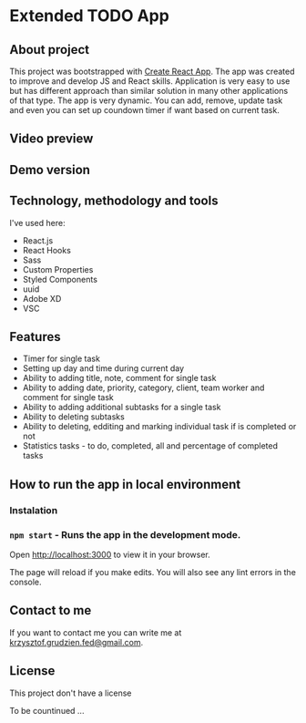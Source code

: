 # Extended TODO App

## About project

This project was bootstrapped with [Create React App](https://github.com/facebook/create-react-app). The app was created to improve and develop JS and React skills. Application is very easy to use but has different approach than similar solution in many other applications of that type. The app is very dynamic. You can add, remove, update task and even you can set up coundown timer if want based on current task.

## Video preview

## Demo version

## Technology, methodology and tools

I've used here:

- React.js
- React Hooks
- Sass
- Custom Properties
- Styled Components
- uuid
- Adobe XD
- VSC

## Features
 - Timer for single task
 - Setting up day and time during current day
 - Ability to adding title, note, comment for single task
 - Ability to adding date, priority, category, client, team worker and comment for single task
 - Ability to adding additional subtasks for a single task
 - Ability to deleting subtasks
 - Ability to deleting, edditing and marking individual task if is completed or not
 - Statistics tasks - to do, completed, all and percentage of completed tasks
## How to run the app in local environment
### Instalation
### `npm start` - Runs the app in the development mode.

Open [http://localhost:3000](http://localhost:3000) to view it in your browser.

The page will reload if you make edits.
You will also see any lint errors in the console.
## Contact to me

If you want to contact me you can write me at krzysztof.grudzien.fed@gmail.com.
## License

This project don't have a license

To be countinued ...
